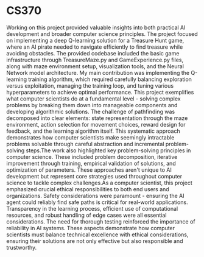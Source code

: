 # CS370

Working on this project provided valuable insights into both practical AI development and broader computer science principles. The project focused on implementing a deep Q-learning solution for a Treasure Hunt game, where an AI pirate needed to navigate efficiently to find treasure while avoiding obstacles. The provided codebase included the basic game infrastructure through TreasureMaze.py and GameExperience.py files, along with maze environment setup, visualization tools, and the Neural Network model architecture. My main contribution was implementing the Q-learning training algorithm, which required carefully balancing exploration versus exploitation, managing the training loop, and tuning various hyperparameters to achieve optimal performance. This project exemplifies what computer scientists do at a fundamental level - solving complex problems by breaking them down into manageable components and developing algorithmic solutions. The challenge of pathfinding was decomposed into clear elements: state representation through the maze environment, action selection for movement choices, reward design for feedback, and the learning algorithm itself. This systematic approach demonstrates how computer scientists make seemingly intractable problems solvable through careful abstraction and incremental problem-solving steps.The work also highlighted key problem-solving principles in computer science. These included problem decomposition, iterative improvement through training, empirical validation of solutions, and optimization of parameters. These approaches aren't unique to AI development but represent core strategies used throughout computer science to tackle complex challenges.As a computer scientist, this project emphasized crucial ethical responsibilities to both end users and organizations. Safety considerations were paramount - ensuring the AI agent could reliably find safe paths is critical for real-world applications. Transparency in the learning process, efficient use of computational resources, and robust handling of edge cases were all essential considerations. The need for thorough testing reinforced the importance of reliability in AI systems. These aspects demonstrate how computer scientists must balance technical excellence with ethical considerations, ensuring their solutions are not only effective but also responsible and trustworthy.

